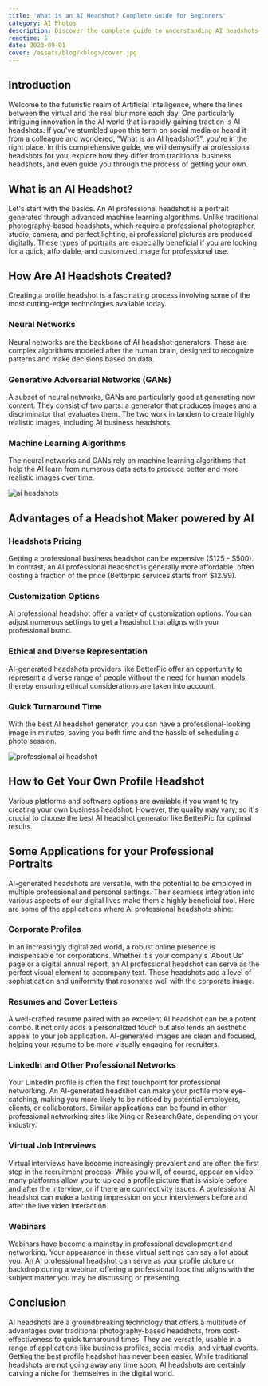 ```yaml
---
title: 'What is an AI Headshot? Complete Guide for Beginners'
category: AI Photos
description: Discover the complete guide to understanding AI headshots—what they are, how they're made, and how to use them professionally. Learn how AI-generated portraits are revolutionizing personal branding in the digital age.
readtime: 5
date: 2023-09-01
cover: /assets/blog/<blog>/cover.jpg
---
```

## Introduction

Welcome to the futuristic realm of Artificial Intelligence, where the lines between the virtual and the real blur more each day. One particularly intriguing innovation in the AI world that is rapidly gaining traction is AI headshots. If you've stumbled upon this term on social media or heard it from a colleague and wondered, "What is an AI headshot?", you're in the right place. In this comprehensive guide, we will demystify ai professional headshots for you, explore how they differ from traditional business headshots, and even guide you through the process of getting your own.

## What is an AI Headshot?

Let's start with the basics. An AI professional headshot is a portrait generated through advanced machine learning algorithms. Unlike traditional photography-based headshots, which require a professional photographer, studio, camera, and perfect lighting, ai professional pictures are produced digitally. These types of portraits are especially beneficial if you are looking for a quick, affordable, and customized image for professional use.

## How Are AI Headshots Created?

Creating a profile headshot is a fascinating process involving some of the most cutting-edge technologies available today.

### Neural Networks

Neural networks are the backbone of AI headshot generators. These are complex algorithms modeled after the human brain, designed to recognize patterns and make decisions based on data.

### Generative Adversarial Networks (GANs)

A subset of neural networks, GANs are particularly good at generating new content. They consist of two parts: a generator that produces images and a discriminator that evaluates them. The two work in tandem to create highly realistic images, including AI business headshots.

### Machine Learning Algorithms

The neural networks and GANs rely on machine learning algorithms that help the AI learn from numerous data sets to produce better and more realistic images over time.

![ai headshots](/assets/blog/media/model-examples-1/betterpic-generated-headshot-505.jpg)

## Advantages of a Headshot Maker powered by AI

### Headshots Pricing

Getting a professional business headshot can be expensive ($125 - $500). In contrast, an AI professional headshot is generally more affordable, often costing a fraction of the price (Betterpic services starts from $12.99).

### Customization Options

AI professional headshot offer a variety of customization options. You can adjust numerous settings to get a headshot that aligns with your professional brand.

### Ethical and Diverse Representation

AI-generated headshots providers like BetterPic offer an opportunity to represent a diverse range of people without the need for human models, thereby ensuring ethical considerations are taken into account.

### Quick Turnaround Time

With the best AI headshot generator, you can have a professional-looking image in minutes, saving you both time and the hassle of scheduling a photo session.

![professional ai headshot](/assets/blog/media/model-examples-1/betterpic-generated-headshot-30.jpg)

## How to Get Your Own Profile Headshot

Various platforms and software options are available if you want to try creating your own business headshot. However, the quality may vary, so it's crucial to choose the best AI headshot generator like BetterPic for optimal results.

## Some Applications for your Professional Portraits

AI-generated headshots are versatile, with the potential to be employed in multiple professional and personal settings. Their seamless integration into various aspects of our digital lives make them a highly beneficial tool. Here are some of the applications where AI professional headshots shine:

### Corporate Profiles

In an increasingly digitalized world, a robust online presence is indispensable for corporations. Whether it's your company's 'About Us' page or a digital annual report, an AI professional headshot can serve as the perfect visual element to accompany text. These headshots add a level of sophistication and uniformity that resonates well with the corporate image.

### Resumes and Cover Letters

A well-crafted resume paired with an excellent AI headshot can be a potent combo. It not only adds a personalized touch but also lends an aesthetic appeal to your job application. AI-generated images are clean and focused, helping your resume to be more visually engaging for recruiters.

### LinkedIn and Other Professional Networks

Your LinkedIn profile is often the first touchpoint for professional networking. An AI-generated headshot can make your profile more eye-catching, making you more likely to be noticed by potential employers, clients, or collaborators. Similar applications can be found in other professional networking sites like Xing or ResearchGate, depending on your industry.

### Virtual Job Interviews

Virtual interviews have become increasingly prevalent and are often the first step in the recruitment process. While you will, of course, appear on video, many platforms allow you to upload a profile picture that is visible before and after the interview, or if there are connectivity issues. A professional AI headshot can make a lasting impression on your interviewers before and after the live video interaction.

### Webinars

Webinars have become a mainstay in professional development and networking. Your appearance in these virtual settings can say a lot about you. An AI professional headshot can serve as your profile picture or backdrop during a webinar, offering a professional look that aligns with the subject matter you may be discussing or presenting.

## Conclusion

AI headshots are a groundbreaking technology that offers a multitude of advantages over traditional photography-based headshots, from cost-effectiveness to quick turnaround times. They are versatile, usable in a range of applications like business profiles, social media, and virtual events. Getting the best profile headshot has never been easier. While traditional headshots are not going away any time soon, AI headshots are certainly carving a niche for themselves in the digital world.
